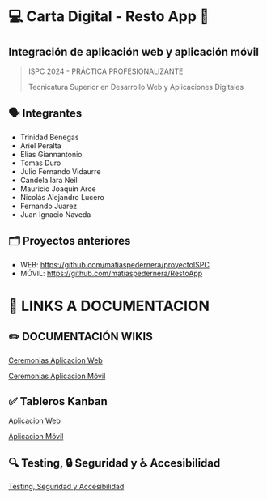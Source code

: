 # 💻 Carta Digital - Resto App 📱
## Integración de aplicación web y aplicación móvil
> ISPC 2024 - PRÁCTICA PROFESIONALIZANTE
>
> Tecnicatura Superior en Desarrollo Web y Aplicaciones Digitales

## 🗣️ Integrantes
- Trinidad Benegas
- Ariel Peralta
- Elías Giannantonio
- Tomas Duro
- Julio Fernando Vidaurre
- Candela Iara Neil
- Mauricio Joaquín Arce
- Nicolás Alejandro Lucero
- Fernando Juarez
- Juan Ignacio Naveda

## 🗂️ Proyectos anteriores
- WEB: https://github.com/matiaspedernera/proyectoISPC
- MÓVIL: https://github.com/matiaspedernera/RestoApp

# 🔗 LINKS A DOCUMENTACION

## ✏️ DOCUMENTACIÓN WIKIS

[Ceremonias Aplicacion Web](https://github.com/pp2024-restoapp/aplicacionweb/wiki/Wiki-de-nuestra-Aplicaci%C3%B3n-Web)

[Ceremonias Aplicacion Móvil](https://github.com/pp2024-restoapp/aplicacionmovil/wiki/Ceremonias)

## ✅ Tableros Kanban

[Aplicacion Web](https://github.com/orgs/pp2024-restoapp/projects/1)

[Aplicacion Móvil](https://github.com/orgs/pp2024-restoapp/projects/2)

## 🔍 Testing, 🔒 Seguridad y ♿ Accesibilidad 

[Testing, Seguridad y Accesibilidad](https://github.com/pp2024-restoapp/aplicacionmovil/wiki/Testing,-Accesibilidad-y-Seguridad)

